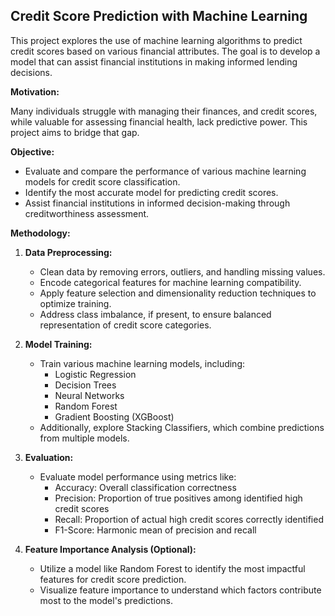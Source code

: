 ## Credit Score Prediction with Machine Learning

This project explores the use of machine learning algorithms to predict credit scores based on various financial attributes. The goal is to develop a model that can assist financial institutions in making informed lending decisions.

**Motivation:**

Many individuals struggle with managing their finances, and credit scores, while valuable for assessing financial health, lack predictive power. This project aims to bridge that gap.

**Objective:**

* Evaluate and compare the performance of various machine learning models for credit score classification.
* Identify the most accurate model for predicting credit scores.
* Assist financial institutions in informed decision-making through creditworthiness assessment. 

**Methodology:**

1. **Data Preprocessing:**
   * Clean data by removing errors, outliers, and handling missing values.
   * Encode categorical features for machine learning compatibility.
   * Apply feature selection and dimensionality reduction techniques to optimize training. 
   * Address class imbalance, if present, to ensure balanced representation of credit score categories.

2. **Model Training:**
   * Train various machine learning models, including:
      * Logistic Regression
      * Decision Trees
      * Neural Networks
      * Random Forest
      * Gradient Boosting (XGBoost)
   * Additionally, explore Stacking Classifiers, which combine predictions from multiple models.

3. **Evaluation:**
   * Evaluate model performance using metrics like:
      * Accuracy: Overall classification correctness
      * Precision: Proportion of true positives among identified high credit scores
      * Recall: Proportion of actual high credit scores correctly identified
      * F1-Score: Harmonic mean of precision and recall

4. **Feature Importance Analysis (Optional):**
   * Utilize a model like Random Forest to identify the most impactful features for credit score prediction.
   * Visualize feature importance to understand which factors contribute most to the model's predictions.

